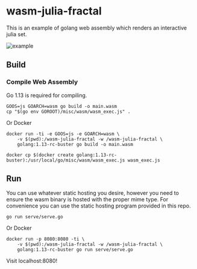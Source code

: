# wasm-julia-fractal

This is an example of golang web assembly which renders an interactive julia set.

![example](https://i.imgur.com/jdzYYGc.gif)

## Build

### Compile Web Assembly
Go 1.13 is required for compiling.
```
GOOS=js GOARCH=wasm go build -o main.wasm
cp "$(go env GOROOT)/misc/wasm/wasm_exec.js" .
```

Or Docker

```
docker run -ti -e GOOS=js -e GOARCH=wasm \
    -v $(pwd):/wasm-julia-fractal -w /wasm-julia-fractal \
    golang:1.13-rc-buster go build -o main.wasm

docker cp $(docker create golang:1.13-rc-buster):/usr/local/go/misc/wasm/wasm_exec.js wasm_exec.js
```

## Run

You can use whatever static hosting you desire, however you need to ensure the wasm binary is hosted with the proper mime type. For convenience you can use the static hosting program provided in this repo.

```
go run serve/serve.go
```
Or Docker
```
docker run -p 8080:8080 -ti \
    -v $(pwd):/wasm-julia-fractal -w /wasm-julia-fractal \
    golang:1.13-rc-buster go run serve/serve.go
```

Visit localhost:8080!
